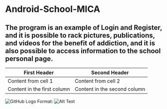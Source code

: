 # Android-School-MICA
## The program is an example of Login and Register, and it is possible to rack pictures, publications, and videos for the benefit of addiction, and it is also possible to access information to the school personal page.



First Header | Second Header
------------ | -------------
Content from cell 1 | Content from cell 2
Content in the first column | Content in the second column


![GitHub Logo](/images/Lgoin.png)
Format: ![Alt Text](url)

